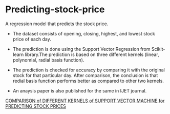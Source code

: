 # Predicting-stock-price
A regression model that predicts the stock price.

* The dataset consists of opening, closing, highest, and lowest stock price of each day.

* The prediction is done using the Support Vector Regression from Scikit-learn library.The prediction is based on three different kernels (linear, polynomial, radial basis function). 

* The prediction is checked for accuracy by comparing it with the original stock for that particular day. After comparison, the conclusion is that redial basis function performs better as compared to other two kernels.

* An anaysis paper is also published for the same in IJET journal. 

[COMPARISON of DIFFERENT KERNELS of SUPPORT VECTOR MACHINE for PREDICTING STOCK PRICES](http://www.enggjournals.com/ijet/docs/IJET17-09-06-039.pdf)
